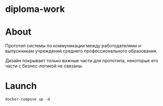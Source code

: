 # diploma-work

# About
Прототип системы по коммуникации между работодателями и выпускникам учреждений среднего профессионального образования.

Дизайн покрывает только важные части для прототипа, некоторые его части с бизнес-логикой не связаны.

# Launch
```
docker-compose up -d
```
